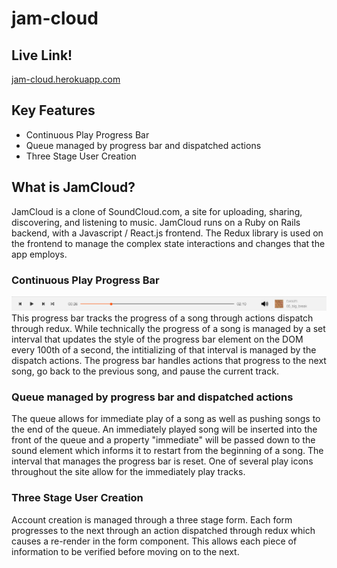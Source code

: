 # jam-cloud

## Live Link!
[jam-cloud.herokuapp.com](https://jam-cloud.herokuapp.com)

## Key Features
* Continuous Play Progress Bar
* Queue managed by progress bar and dispatched actions
* Three Stage User Creation

## What is JamCloud?
JamCloud is a clone of SoundCloud.com, a site for uploading, sharing, discovering, and listening to music. JamCloud runs on a Ruby on Rails backend, with a Javascript / React.js frontend. The Redux library is used on the frontend to manage the complex state interactions and changes that the app employs. 

### Continuous Play Progress Bar
![progress bar](https://github.com/jonahlipsky/jam-cloud/blob/master/app/assets/images/progress_bar.png "Progress Bar")
This progress bar tracks the progress of a song through actions dispatch through redux. While technically the progress of a song is managed by a set interval that updates the style of the progress bar element on the DOM every 100th of a second, the intitializing of that interval is managed by the dispatch actions. The progress bar handles actions that progress to the next song, go back to the previous song, and pause the current track. 

### Queue managed by progress bar and dispatched actions
The queue allows for immediate play of a song as well as pushing songs to the end of the queue. An immediately played song will be inserted into the front of the queue and a property "immediate" will be passed down to the sound element which informs it to restart from the beginning of a song. The interval that manages the progress bar is reset. One of several play icons throughout the site allow for the immediately play tracks.

### Three Stage User Creation
Account creation is managed through a three stage form. Each form progresses to the next through an action dispatched through redux which causes a re-render in the form component. This allows each piece of information to be verified before moving on to the next.
